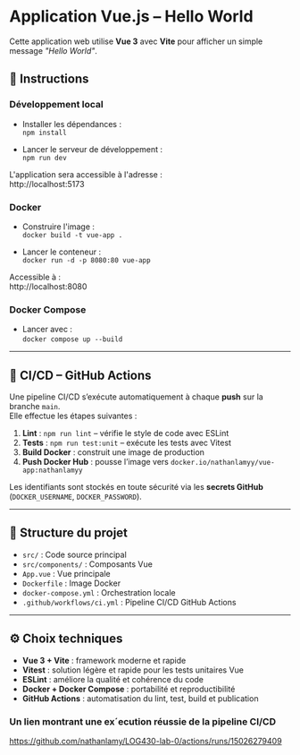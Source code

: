 # Application Vue.js – Hello World

Cette application web utilise **Vue 3** avec **Vite** pour afficher un simple message *"Hello World"*.

## 🚀 Instructions

### Développement local

- Installer les dépendances :  
  `npm install`

- Lancer le serveur de développement :  
  `npm run dev`

L'application sera accessible à l'adresse :  
http://localhost:5173

### Docker

- Construire l'image :  
  `docker build -t vue-app .`

- Lancer le conteneur :  
  `docker run -d -p 8080:80 vue-app`

Accessible à :  
http://localhost:8080

### Docker Compose

- Lancer avec :  
  `docker compose up --build`

---

## 🧪 CI/CD – GitHub Actions

Une pipeline CI/CD s’exécute automatiquement à chaque **push** sur la branche `main`.  
Elle effectue les étapes suivantes :

1. **Lint** : `npm run lint` – vérifie le style de code avec ESLint  
2. **Tests** : `npm run test:unit` – exécute les tests avec Vitest  
3. **Build Docker** : construit une image de production  
4. **Push Docker Hub** : pousse l’image vers `docker.io/nathanlamyy/vue-app:nathanlamyy`

Les identifiants sont stockés en toute sécurité via les **secrets GitHub** (`DOCKER_USERNAME`, `DOCKER_PASSWORD`).

---

## 📁 Structure du projet

- `src/` : Code source principal
- `src/components/` : Composants Vue
- `App.vue` : Vue principale
- `Dockerfile` : Image Docker
- `docker-compose.yml` : Orchestration locale
- `.github/workflows/ci.yml` : Pipeline CI/CD GitHub Actions

---

## ⚙️ Choix techniques

- **Vue 3 + Vite** : framework moderne et rapide
- **Vitest** : solution légère et rapide pour les tests unitaires Vue
- **ESLint** : améliore la qualité et cohérence du code
- **Docker + Docker Compose** : portabilité et reproductibilité
- **GitHub Actions** : automatisation du lint, test, build et publication

### Un lien montrant une ex´ecution réussie de la pipeline CI/CD
https://github.com/nathanlamy/LOG430-lab-0/actions/runs/15026279409
